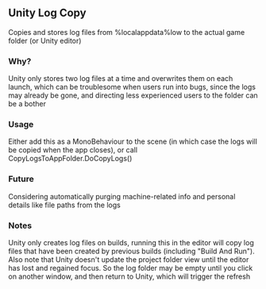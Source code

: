 ## Unity Log Copy
Copies and stores log files from %localappdata%low to the actual game folder (or Unity editor)

### Why?
Unity only stores two log files at a time and overwrites them on each launch, which can be troublesome when users run into bugs, since the logs may already be gone, and directing less experienced users to the folder can be a bother

### Usage
Either add this as a MonoBehaviour to the scene (in which case the logs will be copied when the app closes), or call CopyLogsToAppFolder.DoCopyLogs()

### Future
Considering automatically purging machine-related info and personal details like file paths from the logs

### Notes
Unity only creates log files on builds, running this in the editor will copy log files that have been created by previous builds (including "Build And Run").  
Also note that Unity doesn't update the project folder view until the editor has lost and regained focus. So the log folder may be empty until you click on another window, and then return to Unity, which will trigger the refresh